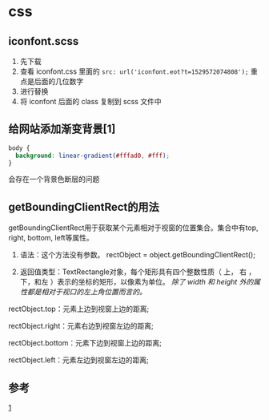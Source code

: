 # css

## iconfont.scss

1. 先下载
2. 查看 iconfont.css 里面的 `src: url('iconfont.eot?t=1529572074808');` 重点是后面的几位数字
3. 进行替换
4. 将 iconfont 后面的 class 复制到 scss 文件中


##  给网站添加渐变背景[1]

```css
body {
  background: linear-gradient(#fffad0, #fff);
}
```

会存在一个背景色断层的问题

## getBoundingClientRect的用法

getBoundingClientRect用于获取某个元素相对于视窗的位置集合。集合中有top, right, bottom, left等属性。

1. 语法：这个方法没有参数。
rectObject = object.getBoundingClientRect();

2. 返回值类型：TextRectangle对象，每个矩形具有四个整数性质（ 上， 右 ， 下，和左 ）表示的坐标的矩形，以像素为单位。
  *除了 width 和 height 外的属性都是相对于视口的左上角位置而言的。*

rectObject.top：元素上边到视窗上边的距离;

rectObject.right：元素右边到视窗左边的距离;

rectObject.bottom：元素下边到视窗上边的距离;

rectObject.left：元素左边到视窗左边的距离;


## 参考

[1](https://juejin.im/post/5b0d52e5f265da092918d902)